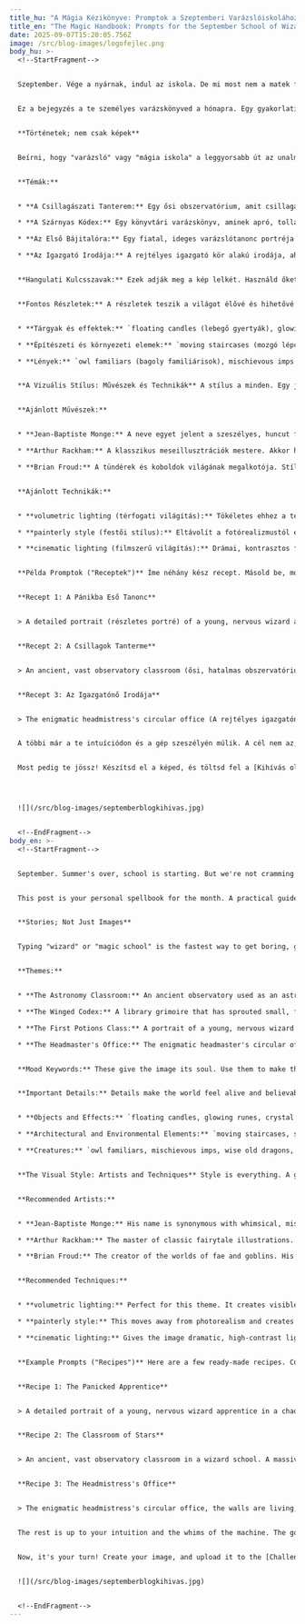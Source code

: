 ```yaml
---
title_hu: "A Mágia Kézikönyve: Promptok a Szeptemberi Varázslóiskolához!"
title_en: "The Magic Handbook: Prompts for the September School of Wizards!"
date: 2025-09-07T15:20:05.756Z
image: /src/blog-images/logofejlec.png
body_hu: >-
  <!--StartFragment-->


  Szeptember. Vége a nyárnak, indul az iskola. De mi most nem a matek faktra vagy a töri évszámokra gyúrunk. A mi tantervünkben bájitalok, lebegő könyvek és rejtett kandalló-alagutak szerepelnek. A havi kihívás témája ugyanis a **Varázslók Iskolája**.


  Ez a bejegyzés a te személyes varázskönyved a hónapra. Egy gyakorlati útmutató, tele kulcsszavakkal és bevált receptekkel. A cél, hogy a generált képed ne csak egy sablonos fantáziakép legyen, hanem egy valóban élő, lélegző, mágikus világ részlete. Kezdjük a leckét.


  **Történetek; nem csak képek**


  Beírni, hogy "varázsló" vagy "mágia iskola" a leggyorsabb út az unalmas, generikus eredményekhez. Az AI-nak szüksége van egy szikrára, egy konkrét jelenetre. Ne feledd, a gép nem kreatív, csak végrehajt. A te feladatod, hogy olyan parancsot adj, amiből csak valami érdekes sülhet ki.


  **Témák:**


  * **A Csillagászati Tanterem:** Egy ősi obszervatórium, amit csillagászati tanteremként használnak. A levegőben égi térképek és lebegő bolygómodellek (orreries) úsznak, miközben a csillagfény egy hatalmas kristálykupolán szűrődik be.

  * **A Szárnyas Kódex:** Egy könyvtári varázskönyv, aminek apró, tollas szárnyai nőttek, és a polcok között röpködve rendezi át a többi kötetet. Lapjai lágy fénnyel izzanak. Fókuszban egy apró, csintalan varázslat.

  * **Az Első Bájitalóra:** Egy fiatal, ideges varázslótanonc portréja az első bájitaltan óráján. Az üvegcsék fortyognak, színes füst gomolyog, az arckifejezése pedig a pánik és a csodálkozás keveréke.

  * **Az Igazgató Irodája:** A rejtélyes igazgató kör alakú irodája, ahol a falakat élő könyvespolcok alkotják, az asztalon pedig egy miniatűr, befogott vihar kavarog egy üveggömbben. A hatalom és a tudás központja.


  **Hangulati Kulcsszavak:** Ezek adják meg a kép lelkét. Használd őket, hogy az AI megértse a kívánt atmoszférát. `magical (mágikus), whimsical (szeszélyes), enchanting (bűbájos), mysterious (misztikus), arcane (titokzatos), luminous (világító), scholarly (tudós), ancient (ősi), wondrous (csodálatos), fantasy (fantasy)`


  **Fontos Részletek:** A részletek teszik a világot élővé és hihetővé. Szórj el néhányat ezek közül a promptodban.


  * **Tárgyak és effektek:** `floating candles (lebegő gyertyák), glowing runes (izzó rúnák), crystal balls (kristálygömbök), bubbling cauldrons (rotyogó üstök), ancient scrolls (ősi tekercsek), enchanted artifacts (elvarázsolt tárgyak), swirling magical energy (kavarogó mágikus energia)`

  * **Építészeti és környezeti elemek:** `moving staircases (mozgó lépcsők), secret passages (titkos átjárók), enchanted forest (elvarázsolt erdő), floating islands (lebegő szigetek), stained glass windows depicting legends (legendákat ábrázoló ólomüveg ablakok)`

  * **Lények:** `owl familiars (bagoly familiárisok), mischievous imps (csintalan manók), wise old dragons (bölcs, öreg sárkányok), glowing sprites (világító tündérkék)`


  **A Vizuális Stílus: Művészek és Technikák** A stílus a minden. Egy jó téma rossz stílusban elveszik.


  **Ajánlott Művészek:**


  * **Jean-Baptiste Monge:** A neve egyet jelent a szeszélyes, huncut fantasy karakterekkel. Ha bájos, de ravasz koboldokat, tündéreket vagy varázslótanoncokat akarsz, ő a te embered. Festői, részletgazdag stílust ad.

  * **Arthur Rackham:** A klasszikus meseillusztrációk mestere. Akkor használd, ha egy vintage, 20. század eleji, tintával és akvarellel készült rajz hangulatát akarod elérni. Az AI remekül hozza a finom vonalait és a földszíneit.

  * **Brian Froud:** A tündérek és koboldok világának megalkotója. Stílusa organikus, furcsa és tele van karakterrel. Használd, ha egyedi, kissé bizarr, de szerethető mágikus lényeket szeretnél.


  **Ajánlott Technikák:**


  * **volumetric lighting (térfogati világítás):** Tökéletes ehhez a témához. Látható fénysugarakat hoz létre, mintha a napfény átszűrődne egy poros ablakon, vagy a varázslat fénye bevilágítaná a teret. Azonnali atmoszférát teremt.

  * **painterly style (festői stílus):** Eltávolít a fotórealizmustól és egy klasszikus festmény benyomását kelti. Erősíti a fantasy érzést és elrejti az AI apróbb hibáit.

  * **cinematic lighting (filmszerű világítás):** Drámai, kontrasztos fényeket ad a képnek, mintha egy filmkockát látnál. Akkor használd, ha a jelenetnek súlyt és fontosságot akarsz adni.


  **Példa Promptok ("Receptek")** Íme néhány kész recept. Másold be, módosítsd, kísérletezz. Ez a kiindulópont.


  **Recept 1: A Pánikba Eső Tanonc**


  > A detailed portrait (részletes portré) of a young, nervous wizard apprentice (fiatal, ideges varázslótanonc) in a chaotic potions classroom (kaotikus bájitaltan terem). Bubbling cauldrons (rotyogó üstök), colorful smoke (színes füst), scattered ingredients (szétszórt hozzávalók). In the whimsical (szeszélyes), painterly style (festői stílus) of Jean-Baptiste Monge and Arthur Rackham. Enchanting (bűbájos), warm lighting (meleg fények), cluttered environment (zsúfolt környezet), expression of wondrous panic (csodálattal teli pánik arckifejezés).


  **Recept 2: A Csillagok Tanterme**


  > An ancient, vast observatory classroom (ősi, hatalmas obszervatórium tanterem) in a wizard school. A massive crystal dome ceiling (hatalmas kristálykupolás mennyezet) reveals a swirling nebula (kavarogó csillagköd). Floating orreries (lebegő bolygómodellek), glowing celestial charts (világító égi térképek), a lone student gazing upwards (egy magányos diák felfelé néz). In the style of a cinematic fantasy film (filmszerű fantasy film stílusában). Volumetric lighting (térfogati világítás), luminous runes (világító rúnák), arcane (titokzatos), mysterious (misztikus), sense of wonder (csodálat érzése).


  **Recept 3: Az Igazgatónő Irodája**


  > The enigmatic headmistress's circular office (A rejtélyes igazgatónő kör alakú irodája), the walls are living, shifting bookshelves (a falak élő, mozgó könyvespolcok). On the grand desk, a captured miniature storm (a nagy asztalon egy befogott miniatűr vihar) swirls inside a glass orb. Powerful, commanding atmosphere (erőteljes, parancsoló atmoszféra). Cinematic lighting (filmszerű világítás), deep shadows (mély árnyékok), intricate details (bonyolult részletek), masterpiece (mestermű), arcane energy (titokzatos energia).


  A többi már a te intuíciódon és a gép szeszélyén múlik. A cél nem az, hogy tökéletesen lemásold ezeket, hanem hogy megértsd a logikát mögöttük, és felépítsd a saját, egyedi víziódat.


  Most pedig te jössz! Készítsd el a képed, és töltsd fel a [Kihívás oldalára.](https://aliceinbp.com/kihivas.html) Mutasd meg, a fantáziádban hogyan él egy Varázslóiskola.




  ![](/src/blog-images/septemberblogkihivas.jpg)


  <!--EndFragment-->
body_en: >-
  <!--StartFragment-->


  September. Summer's over, school is starting. But we're not cramming for math class or history dates. Our curriculum features potions, floating books, and hidden fireplace tunnels. That's because the theme for this month's challenge is the **School of Wizards**.


  This post is your personal spellbook for the month. A practical guide, full of keywords and proven recipes. The goal is to make sure your generated image isn't just a generic fantasy picture, but a truly living, breathing detail from a magical world. Let the lesson begin.


  **Stories; Not Just Images**


  Typing "wizard" or "magic school" is the fastest way to get boring, generic results. The AI needs a spark, a specific scene. Remember, the machine isn't creative, it just executes. Your job is to give it a command that can only result in something interesting.


  **Themes:**


  * **The Astronomy Classroom:** An ancient observatory used as an astronomy classroom. Celestial charts and floating orreries drift through the air, while starlight filters through a massive crystal dome.

  * **The Winged Codex:** A library grimoire that has sprouted small, feathered wings, fluttering between the shelves to rearrange other volumes. Its pages glow with a soft light. The focus is on a small, mischievous enchantment.

  * **The First Potions Class:** A portrait of a young, nervous wizard apprentice during their first potions lesson. Vials are bubbling over, colorful smoke is billowing, and their expression is a mix of panic and wonder.

  * **The Headmaster's Office:** The enigmatic headmaster's circular office, where the walls are made of living bookshelves, and a miniature, captured storm swirls in a glass orb on the desk. The center of power and knowledge.


  **Mood Keywords:** These give the image its soul. Use them to make the AI understand the desired atmosphere. `magical, whimsical, enchanting, mysterious, arcane, luminous, scholarly, ancient, wondrous, fantasy`


  **Important Details:** Details make the world feel alive and believable. Sprinkle some of these into your prompt.


  * **Objects and Effects:** `floating candles, glowing runes, crystal balls, bubbling cauldrons, ancient scrolls, enchanted artifacts, swirling magical energy`

  * **Architectural and Environmental Elements:** `moving staircases, secret passages, enchanted forest, floating islands, stained glass windows depicting legends`

  * **Creatures:** `owl familiars, mischievous imps, wise old dragons, glowing sprites`


  **The Visual Style: Artists and Techniques** Style is everything. A good theme is lost in a bad style.


  **Recommended Artists:**


  * **Jean-Baptiste Monge:** His name is synonymous with whimsical, mischievous fantasy characters. If you want charming but cunning goblins, fairies, or wizard apprentices, he's your man. Delivers a painterly, detailed style.

  * **Arthur Rackham:** The master of classic fairytale illustrations. Use him if you want the mood of a vintage, early 20th-century ink and watercolor drawing. The AI reproduces his fine lines and earth tones perfectly.

  * **Brian Froud:** The creator of the worlds of fae and goblins. His style is organic, strange, and full of character. Use him if you want to create unique, slightly bizarre, but lovable magical creatures.


  **Recommended Techniques:**


  * **volumetric lighting:** Perfect for this theme. It creates visible beams of light, as if sunlight is filtering through a dusty window or magical light is illuminating the space. It creates instant atmosphere.

  * **painterly style:** This moves away from photorealism and creates the impression of a classic painting. It enhances the fantasy feel and hides the AI's minor flaws.

  * **cinematic lighting:** Gives the image dramatic, high-contrast light, as if you're looking at a still from a movie. Use it when you want to give the scene weight and importance.


  **Example Prompts ("Recipes")** Here are a few ready-made recipes. Copy them, modify them, experiment. This is your starting point.


  **Recipe 1: The Panicked Apprentice**


  > A detailed portrait of a young, nervous wizard apprentice in a chaotic potions classroom. Bubbling cauldrons, colorful smoke, scattered ingredients. In the whimsical, painterly style of Jean-Baptiste Monge and Arthur Rackham. Enchanting, warm lighting, cluttered environment, expression of wondrous panic.


  **Recipe 2: The Classroom of Stars**


  > An ancient, vast observatory classroom in a wizard school. A massive crystal dome ceiling reveals a swirling nebula. Floating orreries, glowing celestial charts, a lone student gazing upwards. In the style of a cinematic fantasy film. Volumetric lighting, luminous runes, arcane, mysterious, sense of wonder.


  **Recipe 3: The Headmistress's Office**


  > The enigmatic headmistress's circular office, the walls are living, shifting bookshelves. On the grand desk, a captured miniature storm swirls inside a glass orb. Powerful, commanding atmosphere. Cinematic lighting, deep shadows, intricate details, masterpiece, arcane energy.


  The rest is up to your intuition and the whims of the machine. The goal isn't to copy these perfectly, but to understand the logic behind them and build your own unique vision.


  Now, it's your turn! Create your image, and upload it to the [Challenge page](https://aliceinbp.com/kihivas.html). Show us how a School of Wizards lives in your imagination.


  ![](/src/blog-images/septemberblogkihivas.jpg)


  <!--EndFragment-->
---
```

